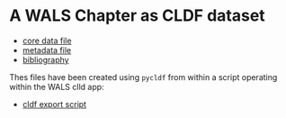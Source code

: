 A WALS Chapter as CLDF dataset
==============================

- [core data file](wals-chapter-1.csv)
- [metadata file](wals-chapter-1.csv-metadata.json)
- [bibliography](wals-chapter-1.bib)

Thes files have been created using `pycldf` from within a script operating within the WALS clld app:

- [cldf export script](cldf.py)
